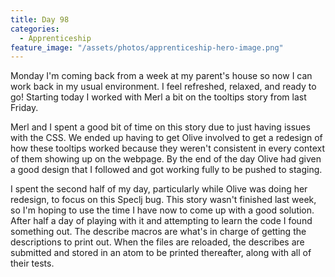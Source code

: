 ```yaml
---
title: Day 98
categories:
  - Apprenticeship
feature_image: "/assets/photos/apprenticeship-hero-image.png"
---
```


Monday I'm coming back from a week at my parent's house so now I can work back in my usual environment.
I feel refreshed, relaxed, and ready to go! Starting today I worked with Merl a bit on the tooltips story
from last Friday.

Merl and I spent a good bit of time on this story due to just having issues with the CSS. We ended up having
to get Olive involved to get a redesign of how these tooltips worked because they weren't consistent in
every context of them showing up on the webpage. By the end of the day Olive had given a good design that
I followed and got working fully to be pushed to staging.

I spent the second half of my day, particularly while Olive was doing her redesign, to focus on this
Speclj bug. This story wasn't finished last week, so I'm hoping to use the time I have now to come up
with a good solution. After half a day of playing with it and attempting to learn the code I found something
out. The describe macros are what's in charge of getting the descriptions to
print out. When the files are reloaded, the describes are submitted and stored in an atom to be printed
thereafter, along with all of their tests.